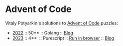 # Advent of Code

Vitaly Potyarkin's solutions to [Advent of Code](https://adventofcode.com) puzzles:

- [2022](aoc2022) :: 50&ast;&ast; :: Golang :: [Blog](https://potyarkin.com/posts/2023/aoc2022/)
- [2023](aoc2023/src) :: 4&ast;&ast;&nbsp; :: Purescript ::
  [Run in browser](https://sio.github.io/advent-of-code/2023) ::
  [Blog](https://potyarkin.com/posts/2024/aoc2023-bankruptcy/)
